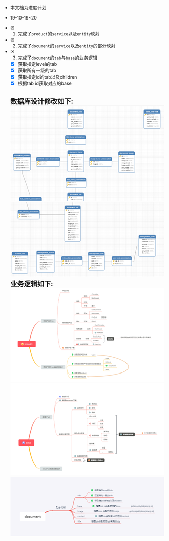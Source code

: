 - 本文档为进度计划

- 19-10-19~20

- [x] 1. 完成了`product`的`service`以及`entity`映射
- [x] 2. 完成了`document`的`service`以及`entity`的部分映射
- [x] 3. 完成了`document`的`tab`与`base`的业务逻辑
  - [x] 获取指定level的tab
  - [x] 获取所有一级的tab
  - [x] 获取指定id的tab以及children
  - [x] 根据tab id获取对应的base
  
  数据库设计修改如下:
  ![avatar](/document/img/readme/TIM截图20191020210124.png)
  ![avatar](/document/img/readme/TIM截图20191020210205.png)
  业务逻辑如下:
  ![avatar](/document/img/readme/TIM截图20191020210232.png)
  ![avatar](/document/img/readme/TIM截图20191020210246.png)
  ![avatar](/document/img/readme/TIM截图20191020210253.png)
  ---